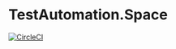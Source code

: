 # TestAutomation.Space

[![CircleCI](https://circleci.com/gh/vvrozhkova/testautomation.space.svg?style=svg&circle-token=8905713d0de2c619ba304b0933ad1aae40b8c2f8)](https://circleci.com/gh/vvrozhkova/testautomation.space)
